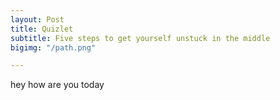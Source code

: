 ```yaml
---
layout: Post
title: Quizlet
subtitle: Five steps to get yourself unstuck in the middle
bigimg: "/path.png"

---
```


hey how are you today